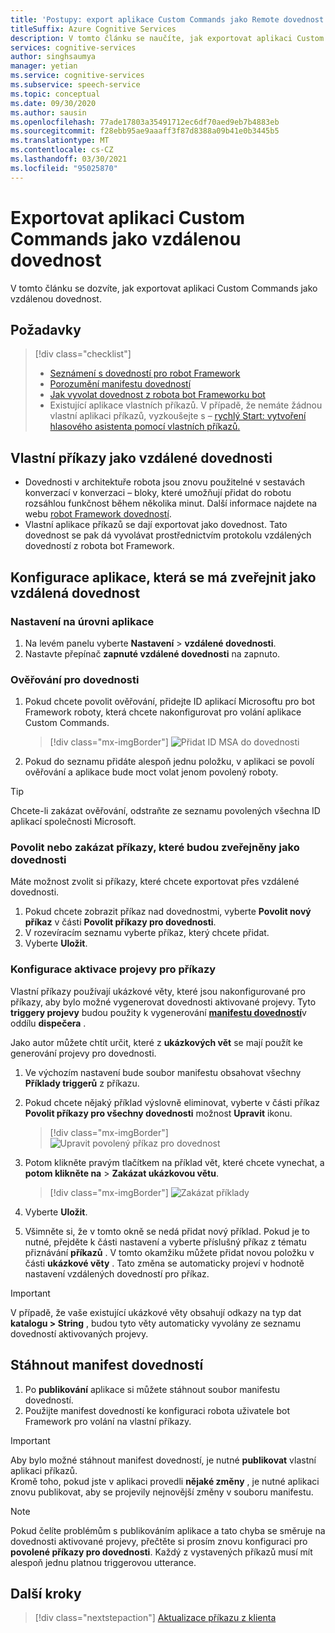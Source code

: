 ```yaml
---
title: 'Postupy: export aplikace Custom Commands jako Remote dovednost – Speech Service'
titleSuffix: Azure Cognitive Services
description: V tomto článku se naučíte, jak exportovat aplikaci Custom Commands jako dovednost.
services: cognitive-services
author: singhsaumya
manager: yetian
ms.service: cognitive-services
ms.subservice: speech-service
ms.topic: conceptual
ms.date: 09/30/2020
ms.author: sausin
ms.openlocfilehash: 77ade17803a35491712ec6df70aed9eb7b4883eb
ms.sourcegitcommit: f28ebb95ae9aaaff3f87d8388a09b41e0b3445b5
ms.translationtype: MT
ms.contentlocale: cs-CZ
ms.lasthandoff: 03/30/2021
ms.locfileid: "95025870"
---
```

# <a name="export-custom-commands-application-as-a-remote-skill"></a>Exportovat aplikaci Custom Commands jako vzdálenou dovednost

V tomto článku se dozvíte, jak exportovat aplikaci Custom Commands jako vzdálenou dovednost.

## <a name="prerequisites"></a>Požadavky
> [!div class="checklist"]
> * [Seznámení s dovedností pro robot Framework](/azure/bot-service/skills-conceptual)
> * [Porozumění manifestu dovedností](https://aka.ms/speech/cc-skill-manifest)
> * [Jak vyvolat dovednost z robota bot Frameworku bot](/azure/bot-service/skills-about-skill-consumers)
> * Existující aplikace vlastních příkazů. V případě, že nemáte žádnou vlastní aplikaci příkazů, vyzkoušejte s – [rychlý Start: vytvoření hlasového asistenta pomocí vlastních příkazů.](quickstart-custom-commands-application.md)

## <a name="custom-commands-as-remote-skills"></a>Vlastní příkazy jako vzdálené dovednosti
* Dovednosti v architektuře robota jsou znovu použitelné v sestavách konverzací v konverzaci – bloky, které umožňují přidat do robotu rozsáhlou funkčnost během několika minut. Další informace najdete na webu [robot Framework dovedností](https://microsoft.github.io/botframework-solutions/overview/skills/).
* Vlastní aplikace příkazů se dají exportovat jako dovednost. Tato dovednost se pak dá vyvolávat prostřednictvím protokolu vzdálených dovedností z robota bot Framework.

## <a name="configure-an-application-to-be-exposed-as-a-remote-skill"></a>Konfigurace aplikace, která se má zveřejnit jako vzdálená dovednost

### <a name="application-level-settings"></a>Nastavení na úrovni aplikace
1. Na levém panelu vyberte **Nastavení**  >  **vzdálené dovednosti**.
1. Nastavte přepínač **zapnuté vzdálené dovednosti** na zapnuto.

### <a name="authentication-to-skills"></a>Ověřování pro dovednosti
1. Pokud chcete povolit ověřování, přidejte ID aplikací Microsoftu pro bot Framework roboty, která chcete nakonfigurovat pro volání aplikace Custom Commands.
      > [!div class="mx-imgBorder"]
      > ![Přidat ID MSA do dovednosti](media/custom-commands/skill-add-msa-id.png)

1. Pokud do seznamu přidáte alespoň jednu položku, v aplikaci se povolí ověřování a aplikace bude moct volat jenom povolený roboty.
> [!TIP]
>  Chcete-li zakázat ověřování, odstraňte ze seznamu povolených všechna ID aplikací společnosti Microsoft. 

 ### <a name="enabledisable-commands-to-be-exposed-as-skills"></a>Povolit nebo zakázat příkazy, které budou zveřejněny jako dovednosti

Máte možnost zvolit si příkazy, které chcete exportovat přes vzdálené dovednosti.

1. Pokud chcete zobrazit příkaz nad dovednostmi, vyberte **Povolit nový příkaz** v části **Povolit příkazy pro dovednosti**.
1. V rozevíracím seznamu vyberte příkaz, který chcete přidat.
1. Vyberte **Uložit**.

### <a name="configure-triggering-utterances-for-commands"></a>Konfigurace aktivace projevy pro příkazy
Vlastní příkazy používají ukázkové věty, které jsou nakonfigurované pro příkazy, aby bylo možné vygenerovat dovednosti aktivované projevy. Tyto **triggery projevy** budou použity k vygenerování [**manifestu dovedností**](https://microsoft.github.io/botframework-solutions/skills/handbook/manifest/)v oddílu **dispečera** .

Jako autor můžete chtít určit, které z **ukázkových vět** se mají použít ke generování projevy pro dovednosti.
1. Ve výchozím nastavení bude soubor manifestu obsahovat všechny **Příklady triggerů** z příkazu.
1. Pokud chcete nějaký příklad výslovně eliminovat, vyberte v části příkaz **Povolit příkazy pro všechny dovednosti** možnost **Upravit** ikonu.
    > [!div class="mx-imgBorder"]
    > ![Upravit povolený příkaz pro dovednost](media/custom-commands/skill-edit-enabled-command.png)

1. Potom klikněte pravým tlačítkem na příklad vět, které chcete vynechat, a **potom klikněte na**  >  **Zakázat ukázkovou větu**.
    > [!div class="mx-imgBorder"]
    > ![Zakázat příklady](media/custom-commands/skill-disable-example-sentences.png)

1. Vyberte **Uložit**.
1. Všimněte si, že v tomto okně se nedá přidat nový příklad. Pokud je to nutné, přejděte k části nastavení a vyberte příslušný příkaz z tématu přiznávání **příkazů** . V tomto okamžiku můžete přidat novou položku v části **ukázkové věty** . Tato změna se automaticky projeví v hodnotě nastavení vzdálených dovedností pro příkaz.

> [!IMPORTANT]
> V případě, že vaše existující ukázkové věty obsahují odkazy na typ dat **katalogu > String** , budou tyto věty automaticky vyvolány ze seznamu dovedností aktivovaných projevy. 

## <a name="download-skill-manifest"></a>Stáhnout manifest dovedností
1. Po **publikování** aplikace si můžete stáhnout soubor manifestu dovedností.
1. Použijte manifest dovedností ke konfiguraci robota uživatele bot Framework pro volání na vlastní příkazy.
> [!IMPORTANT]
> Aby bylo možné stáhnout manifest dovedností, je nutné **publikovat** vlastní aplikaci příkazů. </br>
> Kromě toho, pokud jste v aplikaci provedli **nějaké změny** , je nutné aplikaci znovu publikovat, aby se projevily nejnovější změny v souboru manifestu.

> [!NOTE]
> Pokud čelíte problémům s publikováním aplikace a tato chyba se směruje na dovednosti aktivované projevy, přečtěte si prosím znovu konfiguraci pro **povolené příkazy pro dovednosti**. Každý z vystavených příkazů musí mít alespoň jednu platnou triggerovou utterance.


## <a name="next-steps"></a>Další kroky

> [!div class="nextstepaction"]
> [Aktualizace příkazu z klienta](./how-to-custom-commands-update-command-from-client.md)
